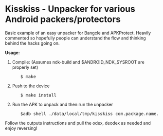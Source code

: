 Kisskiss - Unpacker for various Android packers/protectors
=============

Basic example of an easy unpacker for Bangcle and APKProtect. Heavily commented so hopefully people can understand the flow and thinking behind the hacks going on.

**Usage:**

1. Compile: (Assumes ndk-build and $ANDROID_NDK_SYSROOT are properly set)
<pre>
      $ make
</pre>

2. Push to the device
<pre>
      $ make install
</pre>

2. Run the APK to unpack and then run the unpacker
<pre>
      $adb shell ./data/local/tmp/kisskiss com.package.name.to.unpack
</pre>

Follow the outputs instructions and pull the odex, deodex as needed and enjoy reversing!
